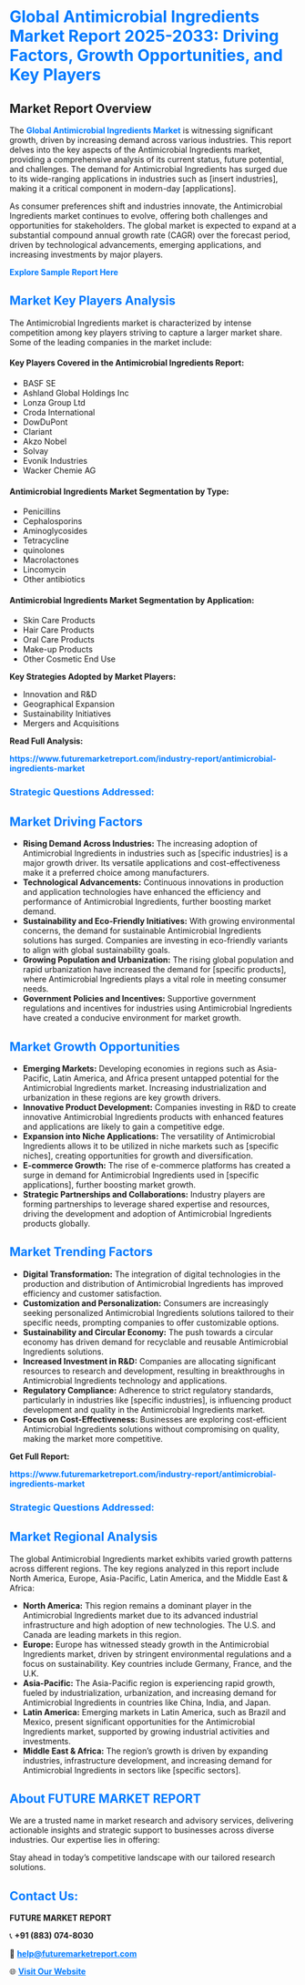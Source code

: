 <h1 style="color: #007BFF;">Global Antimicrobial Ingredients Market Report 2025-2033: Driving Factors, Growth Opportunities, and Key Players</h1>

<section id="overview">
<h2>Market Report Overview</h2>
<p>The <a href="https://www.futuremarketreport.com/industry-report/antimicrobial-ingredients-market" style="color: #007BFF; text-decoration: none;"><strong>Global Antimicrobial Ingredients Market</strong></a> is witnessing significant growth, driven by increasing demand across various industries. This report delves into the key aspects of the Antimicrobial Ingredients market, providing a comprehensive analysis of its current status, future potential, and challenges. The demand for Antimicrobial Ingredients has surged due to its wide-ranging applications in industries such as [insert industries], making it a critical component in modern-day [applications].</p>
<p>As consumer preferences shift and industries innovate, the Antimicrobial Ingredients market continues to evolve, offering both challenges and opportunities for stakeholders. The global market is expected to expand at a substantial compound annual growth rate (CAGR) over the forecast period, driven by technological advancements, emerging applications, and increasing investments by major players.</p>
</section>

<section id="overview">
<p><a href="https://www.futuremarketreport.com/request-sample/reportId=49201" style="color: #007BFF; text-decoration: none;"><strong>Explore Sample Report Here</strong></a></p>
</section>

<section id="key-players">
<h2 style="color: #007BFF;">Market Key Players Analysis</h2>
<p>The Antimicrobial Ingredients market is characterized by intense competition among key players striving to capture a larger market share. Some of the leading companies in the market include:</p>
<h4>Key Players Covered in the Antimicrobial Ingredients Report:</h4>
<ul><li>BASF SE</li><li>Ashland Global Holdings Inc</li><li>Lonza Group Ltd</li><li>Croda International</li><li>DowDuPont</li><li>Clariant</li><li>Akzo Nobel</li><li>Solvay</li><li>Evonik Industries</li><li>Wacker Chemie AG</li></ul>
<h4>Antimicrobial Ingredients Market Segmentation by Type:</h4>
<ul><li>Penicillins</li><li>Cephalosporins</li><li>Aminoglycosides</li><li>Tetracycline</li><li>quinolones</li><li>Macrolactones</li><li>Lincomycin</li><li>Other antibiotics</li></ul>

<h4>Antimicrobial Ingredients Market Segmentation by Application:</h4>
<ul><li>Skin Care Products</li><li>Hair Care Products</li><li>Oral Care Products</li><li>Make-up Products</li><li>Other Cosmetic End Use</li></ul>
<p><strong>Key Strategies Adopted by Market Players:</strong></p>
<ul>
<li>Innovation and R&D</li>
<li>Geographical Expansion</li>
<li>Sustainability Initiatives</li>
<li>Mergers and Acquisitions</li>
</ul>
</section>

<section>
<p><strong>Read Full Analysis: </strong></p><a href="https://www.futuremarketreport.com/industry-report/antimicrobial-ingredients-market" style="color: #007BFF; text-decoration: none;"><strong>https://www.futuremarketreport.com/industry-report/antimicrobial-ingredients-market</strong></a>
<h3 style="color: #007BFF;">Strategic Questions Addressed:</h3>
</section>

<section id="driving-factors">
<h2 style="color: #007BFF;">Market Driving Factors</h2>
<ul>
<li><strong>Rising Demand Across Industries:</strong> The increasing adoption of Antimicrobial Ingredients in industries such as [specific industries] is a major growth driver. Its versatile applications and cost-effectiveness make it a preferred choice among manufacturers.</li>
<li><strong>Technological Advancements:</strong> Continuous innovations in production and application technologies have enhanced the efficiency and performance of Antimicrobial Ingredients, further boosting market demand.</li>
<li><strong>Sustainability and Eco-Friendly Initiatives:</strong> With growing environmental concerns, the demand for sustainable Antimicrobial Ingredients solutions has surged. Companies are investing in eco-friendly variants to align with global sustainability goals.</li>
<li><strong>Growing Population and Urbanization:</strong> The rising global population and rapid urbanization have increased the demand for [specific products], where Antimicrobial Ingredients plays a vital role in meeting consumer needs.</li>
<li><strong>Government Policies and Incentives:</strong> Supportive government regulations and incentives for industries using Antimicrobial Ingredients have created a conducive environment for market growth.</li>
</ul>
</section>

<section id="growth-opportunities">
<h2 style="color: #007BFF;">Market Growth Opportunities</h2>
<ul>
<li><strong>Emerging Markets:</strong> Developing economies in regions such as Asia-Pacific, Latin America, and Africa present untapped potential for the Antimicrobial Ingredients market. Increasing industrialization and urbanization in these regions are key growth drivers.</li>
<li><strong>Innovative Product Development:</strong> Companies investing in R&D to create innovative Antimicrobial Ingredients products with enhanced features and applications are likely to gain a competitive edge.</li>
<li><strong>Expansion into Niche Applications:</strong> The versatility of Antimicrobial Ingredients allows it to be utilized in niche markets such as [specific niches], creating opportunities for growth and diversification.</li>
<li><strong>E-commerce Growth:</strong> The rise of e-commerce platforms has created a surge in demand for Antimicrobial Ingredients used in [specific applications], further boosting market growth.</li>
<li><strong>Strategic Partnerships and Collaborations:</strong> Industry players are forming partnerships to leverage shared expertise and resources, driving the development and adoption of Antimicrobial Ingredients products globally.</li>
</ul>
</section>

<section id="trending-factors">
<h2 style="color: #007BFF;">Market Trending Factors</h2>
<ul>
<li><strong>Digital Transformation:</strong> The integration of digital technologies in the production and distribution of Antimicrobial Ingredients has improved efficiency and customer satisfaction.</li>
<li><strong>Customization and Personalization:</strong> Consumers are increasingly seeking personalized Antimicrobial Ingredients solutions tailored to their specific needs, prompting companies to offer customizable options.</li>
<li><strong>Sustainability and Circular Economy:</strong> The push towards a circular economy has driven demand for recyclable and reusable Antimicrobial Ingredients solutions.</li>
<li><strong>Increased Investment in R&D:</strong> Companies are allocating significant resources to research and development, resulting in breakthroughs in Antimicrobial Ingredients technology and applications.</li>
<li><strong>Regulatory Compliance:</strong> Adherence to strict regulatory standards, particularly in industries like [specific industries], is influencing product development and quality in the Antimicrobial Ingredients market.</li>
<li><strong>Focus on Cost-Effectiveness:</strong> Businesses are exploring cost-efficient Antimicrobial Ingredients solutions without compromising on quality, making the market more competitive.</li>
</ul>
</section>

<section>
<p><strong>Get Full Report: </strong></p><a href="https://www.futuremarketreport.com/industry-report/antimicrobial-ingredients-market" style="color: #007BFF; text-decoration: none;"><strong>https://www.futuremarketreport.com/industry-report/antimicrobial-ingredients-market</strong></a>
<h3 style="color: #007BFF;">Strategic Questions Addressed:</h3>
</section>


<section id="regional-analysis">
<h2 style="color: #007BFF;">Market Regional Analysis</h2>
<p>The global Antimicrobial Ingredients market exhibits varied growth patterns across different regions. The key regions analyzed in this report include North America, Europe, Asia-Pacific, Latin America, and the Middle East & Africa:</p>
<ul>
<li><strong>North America:</strong> This region remains a dominant player in the Antimicrobial Ingredients market due to its advanced industrial infrastructure and high adoption of new technologies. The U.S. and Canada are leading markets in this region.</li>
<li><strong>Europe:</strong> Europe has witnessed steady growth in the Antimicrobial Ingredients market, driven by stringent environmental regulations and a focus on sustainability. Key countries include Germany, France, and the U.K.</li>
<li><strong>Asia-Pacific:</strong> The Asia-Pacific region is experiencing rapid growth, fueled by industrialization, urbanization, and increasing demand for Antimicrobial Ingredients in countries like China, India, and Japan.</li>
<li><strong>Latin America:</strong> Emerging markets in Latin America, such as Brazil and Mexico, present significant opportunities for the Antimicrobial Ingredients market, supported by growing industrial activities and investments.</li>
<li><strong>Middle East & Africa:</strong> The region’s growth is driven by expanding industries, infrastructure development, and increasing demand for Antimicrobial Ingredients in sectors like [specific sectors].</li>
</ul>
</section>

<footer>
<h2 style="color: #007BFF;">About FUTURE MARKET REPORT</h2>
<p>We are a trusted name in market research and advisory services, delivering actionable insights and strategic support to businesses across diverse industries. Our expertise lies in offering:</p>

<p>Stay ahead in today’s competitive landscape with our tailored research solutions.</p>

<h2 style="color: #007BFF;">Contact Us:</h2>
<p><strong>FUTURE MARKET REPORT</strong></p>
<p>📞 <strong>+91 (883) 074-8030</strong></p>
<p>📧 <strong><a href="mailto:help@futuremarketreport.com" style="color: #007BFF;">help@futuremarketreport.com</a></strong></p>
<p>🌐 <strong><a href="https://www.futuremarketreport.com/" style="color: #007BFF;">Visit Our Website</a></strong></p>
</footer>